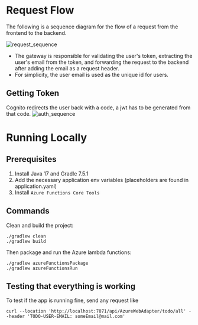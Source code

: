 # Request Flow
The following is a sequence diagram for the flow of a request from the frontend to the backend.

![request_sequence](https://github.com/user-attachments/assets/1b56eaf0-5bbe-45d0-930d-a9ac76f237b3)

- The gateway is responsible for validating the user's token, extracting the user's email from the token, and forwarding the request to the backend after adding the email as a request header.
- For simplicity, the user email is used as the unique id for users.

## Getting Token

Cognito redirects the user back with a code, a jwt has to be generated from that code.
![auth_sequence](https://github.com/user-attachments/assets/dbcd4baa-a681-4fd1-af99-a0f11d0f1351)

# Running Locally

## Prerequisites

1. Install Java 17 and Gradle 7.5.1
2. Add the necessary application env variables (placeholders are found in application.yaml)
3. Install `Azure Functions Core Tools`

## Commands

Clean and build the project:
```
./gradlew clean
./gradlew build
```

Then package and run the Azure lambda functions:
```
./gradlew azureFunctionsPackage
./gradlew azureFunctionsRun 
```

## Testing that everything is working
To test if the app is running fine, send any request like
```
curl --location 'http://localhost:7071/api/AzureWebAdapter/todo/all' --header 'TODO-USER-EMAIL: someEmail@mail.com'
```

